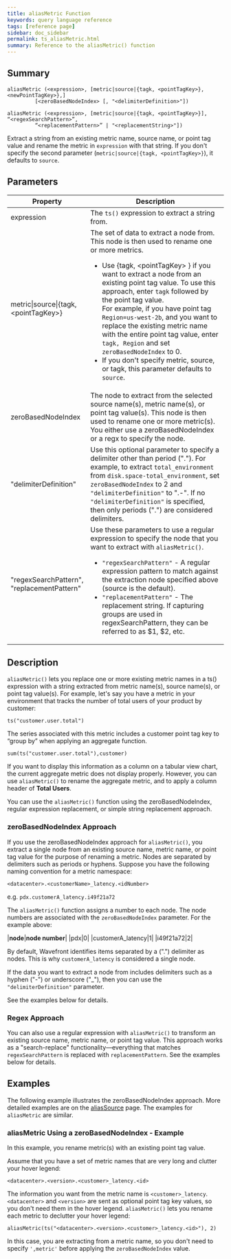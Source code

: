 ```yaml
---
title: aliasMetric Function
keywords: query language reference
tags: [reference page]
sidebar: doc_sidebar
permalink: ts_aliasMetric.html
summary: Reference to the aliasMetric() function
---
```


## Summary

```
aliasMetric (<expression>, [metric|source|{tagk, <pointTagKey>}, <newPointTagKey>},]
         [<zeroBasedNodeIndex> [, "<delimiterDefinition>"])

aliasMetric (<expression>, [metric|source|{tagk, <pointTagKey>}], “<regexSearchPattern>”,
         “<replacementPattern>” | "<replacementString>"])
```


Extract a string from an existing metric name, source name, or point tag value and rename the metric in `expression` with that string. If you don't specify the second parameter (`metric|source|{tagk, <pointTagKey>}`), it defaults to `source`.

## Parameters

<table>
<tbody>
<thead>
<tr><th width="30%">Property</th><th width="70%">Description</th></tr>
</thead>
<tr>
<td>expression</td>
<td>The <code>ts()</code> expression to extract a string from.</td>
</tr>
<tr>
<td>metric&vert;source&vert;&#123;tagk,&lt;pointTagKey&gt;&#125;</td>
<td>The set of data to extract a node from. This node is then used to rename one or more metrics.
<ul>
<li>Use &#123;tagk, &lt;pointTagKey&gt; &#125; if you want to extract a node from an existing point tag value. To use this approach, enter <code>tagk</code> followed by the point tag value. <div>For example, if you have point tag <code>Region=us-west-2b</code>, and you want to replace the existing metric name with the entire point tag value, enter <code>tagk, Region</code> and set <code>zeroBasedNodeIndex</code> to 0.</div></li>
<li>If you don't specify metric, source, or tagk, this parameter defaults to <code>source</code>.</li></ul> </td>
</tr>
<tr>
<td>zeroBasedNodeIndex</td>
<td>The node to extract from the selected source name(s), metric name(s), or point tag value(s). This node is then used to rename one or more metric(s). You either use a zeroBasedNodeIndex or a regx to specify the node. </td>
</tr>
<tr>
<td>"delimiterDefinition" </td>
<td>Use this optional parameter to specify a delimiter other than period ("."). For example, to extract <code>total_environment</code> from <code>disk.space-total_environment</code>, set <code>zeroBasedNodeIndex</code> to 2 and <code>"delimiterDefinition"</code> to ".-". If no <code>"delimiterDefinition"</code> is specified, then only periods (".") are considered delimiters.</td>
</tr>
<tr>
<td>"regexSearchPattern", "replacementPattern"</td>
<td>Use these parameters to use a regular expression to specify the node that you want to extract with <code>aliasMetric()</code>.
<ul>
<li><code>"regexSearchPattern"</code> - A regular expression pattern to match against the extraction node specified above (source is the default).</li>
<li><code>"replacementPattern"</code> - The replacement string. If capturing groups are used in regexSearchPattern, they can be referred to as $1, $2, etc.
</li>
</ul> </td>
</tr>
</tbody>
</table>

## Description

`aliasMetric()` lets you replace one or more existing metric names in a ts() expression with a string extracted from metric name(s), source name(s), or point tag value(s). For example, let's say you have a metric in your environment that tracks the number of total users of your product by customer:

`ts("customer.user.total")`

The series associated with this metric includes a customer point tag key to “group by” when applying an aggregate function.

`sum(ts("customer.user.total"),customer)`

If you want to display this information as a column on a tabular view chart, the current aggregate metric does not display properly. However, you can use `aliasMetric()` to rename the aggregate metric, and to apply a column header of **Total Users**.

You can use the `aliasMetric()` function using the zeroBasedNodeIndex, regular expression replacement, or simple string replacement approach.

### zeroBasedNodeIndex Approach

If you use the zeroBasedNodeIndex approach for `aliasMetric()`, you extract a single node from an existing source name, metric name, or point tag value for the purpose of renaming a metric. Nodes are separated by delimiters such as periods or hyphens. Suppose you have the following naming convention for a metric namespace:

```
<datacenter>.<customerName>_latency.<idNumber>
```

e.g. `pdx.customerA_latency.i49f21a72`

The `aliasMetric()` function assigns a number to each node. The node numbers are associated with the `zeroBasedNodeIndex` parameter. For the example above:

|**node**|**node number**|
|pdx|0|
|customerA_latency|1|
|i49f21a72|2|


By default, Wavefront identifies items separated by a (".") delimiter as nodes. This is why `customerA_latency` is considered a single node.

If the data you want to extract a node from includes delimiters such as a hyphen ("-") or underscore ("_"), then you can use the `"delimiterDefinition"` parameter.

See the examples below for details.

### Regex Approach

You can also use a regular expression with `aliasMetric()` to transform an existing source name, metric name, or point tag value.  This approach works as a "search-replace" functionality&mdash;everything that matches `regexSearchPattern` is replaced with `replacementPattern`. See the examples below for details.


## Examples

The following example illustrates the zeroBasedNodeIndex approach. More detailed examples are on the [aliasSource](ts_aliasSource.html) page. The examples for `aliasMetric` are similar.

### aliasMetric Using a zeroBasedNodeIndex - Example

In this example, you rename metric(s) with an existing point tag value.

Assume that you have a set of metric names that are very long and clutter your hover legend:

```
<datacenter>.<version>.<customer>_latency.<id>
```

The information you want from the metric name is `<customer>_latency`. `<datacenter>` and `<version>` are sent as optional point tag key values, so you don't need them in the hover legend. `aliasMetric()` lets you rename each metric to declutter your hover legend:

```
aliasMetric(ts("<datacenter>.<version>.<customer>_latency.<id>"), 2)
```

In this case, you are extracting from a metric name, so you don't need to specify `',metric'` before applying the `zeroBasedNodeIndex` value.

<!---### aliasMetric using a Regular Expression - Example

TBD--->
